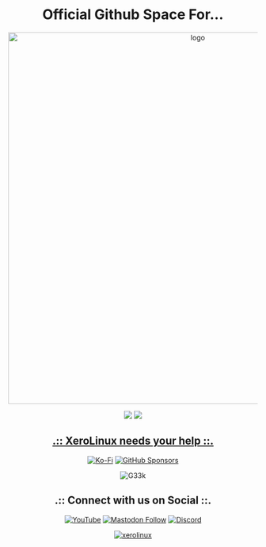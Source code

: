 <h1 align="center">Official Github Space For...</h1>

<p align="center">
    <img width="750" src="https://i.imgur.com/9rFDH3a.png" alt="logo">
</p>

<div align="center">

  <a href="https://www.linux.org" target="_blank"><img src="https://img.shields.io/badge/OS-Linux-e06c75?style=for-the-badge&logo=linux" /></a>
	<a href="https://archlinux.org" target="_blank"><img src="https://img.shields.io/badge/DISTRO-Arch-56b6c2?style=for-the-badge&logo=arch-linux" /></a>
</div>

<div align="center">
	
## [.:: XeroLinux needs your help ::.](https://blog.xerolinux.xyz/2024/06/new-gpu-cpu-fund/)

</div>

<div align="center">
	
[![Ko-Fi](https://img.shields.io/badge/Ko--fi-F16061?style=for-the-badge&label=XeroLinux&color=3399FF&Linux&logo=ko-fi&logoColor=white)](https://ko-fi.com/XeroLinux)
[![GitHub Sponsors](https://img.shields.io/badge/sponsor-30363D?style=for-the-badge&label=XeroLinux&color=A836FF&logo=GitHub-Sponsors&logoColor=#white)](https://github.com/sponsors/xerolinux)</div>

<div align="center">

![G33k](https://xerolinux.xyz/g33k.gif)

</div>

<div align="center">

<h2 align="center">.:: Connect with us on Social ::.</h2>

<div align="center">
	
[![YouTube](https://img.shields.io/youtube/channel/subscribers/UC6OgAhBq7Ocb5g1bQfVSd0Q?color=ff0000&label=Youtube&logo=youtube&style=palstic)](https://youtube.com/@XeroLinux)
[![Mastodon Follow](https://img.shields.io/mastodon/follow/110753070148975710?domain=https%3A%2F%2Ffosstodon.org&style=palstic&label=Fosstodon&color=774DFF)](https://fosstodon.org/@XeroLinux)
[![Discord](https://img.shields.io/discord/1196558590094356543?color=6699ff&label=Discord&logo=discord&style=palstic)](https://discord.gg/pBXubheqEk)<br />

</div>

<div align="center">

<a href="https://github.com/antonkomarev/github-profile-views-counter" target="blank"><img src="https://komarev.com/ghpvc/?username=xerolinux&label=Page%20views&color=774DFF&style=for-the-badge" alt="xerolinux"/> 	
</div>
